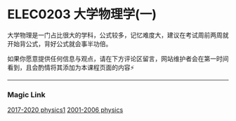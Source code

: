 
# ELEC0203 大学物理学(一)
大学物理是一门占比很大的学科，公式较多，记忆难度大，建议在考试周前两周就开始背公式，背好公式就会事半功倍。

如果你愿意提供任何信息与观点，请在下方评论区留言，网站维护者会在第一时间看到，且会酌情将其添加为本课程页面的内容⚡️

---

### Magic Link

[2017-2020 physics1](https://github.com/NKUSE-ICU/NKUSE.ICU/tree/main/resources/grade-1/ELEC0203/)
[2001-2006 physics](https://github.com/Alpaca10086zyys/NKUSE.ICU/tree/main/resources/grade-1/ELEC0205)
